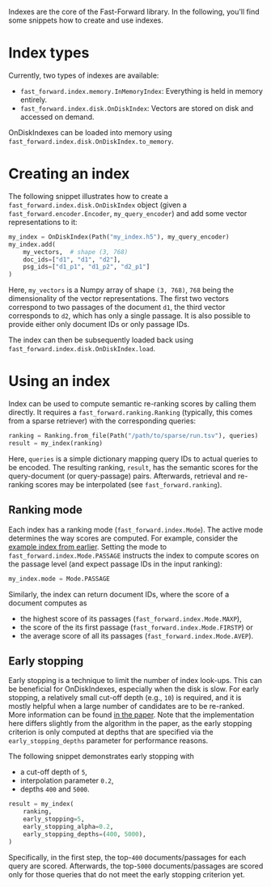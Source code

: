 Indexes are the core of the Fast-Forward library. In the following, you'll find some snippets how to create and use indexes.

# Index types

Currently, two types of indexes are available:

- `fast_forward.index.memory.InMemoryIndex`: Everything is held in memory entirely.
- `fast_forward.index.disk.OnDiskIndex`: Vectors are stored on disk and accessed on demand.

OnDiskIndexes can be loaded into memory using `fast_forward.index.disk.OnDiskIndex.to_memory`.

# Creating an index

The following snippet illustrates how to create a `fast_forward.index.disk.OnDiskIndex` object (given a `fast_forward.encoder.Encoder`, `my_query_encoder`) and add some vector representations to it:

```python
my_index = OnDiskIndex(Path("my_index.h5"), my_query_encoder)
my_index.add(
    my_vectors,  # shape (3, 768)
    doc_ids=["d1", "d1", "d2"],
    psg_ids=["d1_p1", "d1_p2", "d2_p1"]
)
```

Here, `my_vectors` is a Numpy array of shape `(3, 768)`, `768` being the dimensionality of the vector representations. The first two vectors correspond to two passages of the document `d1`, the third vector corresponds to `d2`, which has only a single passage. It is also possible to provide either only document IDs or only passage IDs.

The index can then be subsequently loaded back using `fast_forward.index.disk.OnDiskIndex.load`.

# Using an index

Index can be used to compute semantic re-ranking scores by calling them directly. It requires a `fast_forward.ranking.Ranking` (typically, this comes from a sparse retriever) with the corresponding queries:

```python
ranking = Ranking.from_file(Path("/path/to/sparse/run.tsv"), queries)
result = my_index(ranking)
```

Here, `queries` is a simple dictionary mapping query IDs to actual queries to be encoded. The resulting ranking, `result`, has the semantic scores for the query-document (or query-passage) pairs. Afterwards, retrieval and re-ranking scores may be interpolated (see `fast_forward.ranking`).

## Ranking mode

Each index has a ranking mode (`fast_forward.index.Mode`). The active mode determines the way scores are computed. For example, consider the [example index from earlier](#creating-an-index). Setting the mode to `fast_forward.index.Mode.PASSAGE` instructs the index to compute scores on the passage level (and expect passage IDs in the input ranking):

```python
my_index.mode = Mode.PASSAGE
```

Similarly, the index can return document IDs, where the score of a document computes as

- the highest score of its passages (`fast_forward.index.Mode.MAXP`),
- the score of the its first passage (`fast_forward.index.Mode.FIRSTP`) or
- the average score of all its passages (`fast_forward.index.Mode.AVEP`).

## Early stopping

Early stopping is a technique to limit the number of index look-ups. This can be beneficial for OnDiskIndexes, especially when the disk is slow. For early stopping, a relatively small cut-off depth (e.g., `10`) is required, and it is mostly helpful when a large number of candidates are to be re-ranked. More information can be found [in the paper](https://dl.acm.org/doi/abs/10.1145/3485447.3511955). Note that the implementation here differs slightly from the algorithm in the paper, as the early stopping criterion is only computed at depths that are specified via the `early_stopping_depths` parameter for performance reasons.

The following snippet demonstrates early stopping with

- a cut-off depth of `5`,
- interpolation parameter `0.2`,
- depths `400` and `5000`.

```python
result = my_index(
    ranking,
    early_stopping=5,
    early_stopping_alpha=0.2,
    early_stopping_depths=(400, 5000),
)
```

Specifically, in the first step, the top-`400` documents/passages for each query are scored. Afterwards, the top-`5000` documents/passages are scored only for those queries that do not meet the early stopping criterion yet.
